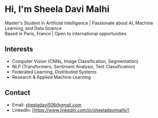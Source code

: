# Hi, I'm Sheela Davi Malhi

 Master's Student in Artificial Intelligence |  Passionate about AI, Machine Learning, and Data Science  
 Based in Paris, France |  Open to international opportunities  

## Interests
- Computer Vision (CNNs, Image Classification, Segmentation)
- NLP (Transformers, Sentiment Analysis, Text Classification)
- Federated Learning, Distributed Systems
- Research & Applied Machine Learning

##  Contact
-  Email: sheeladavi506@gmail.com 
- LinkedIn: [https://www.linkedin.com/in/sheeladavimalhi/]
